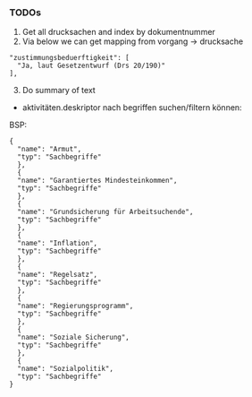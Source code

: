 ### TODOs
1. Get all drucksachen and index by dokumentnummer
2. Via below we can get mapping from vorgang -> drucksache
```
"zustimmungsbeduerftigkeit": [
  "Ja, laut Gesetzentwurf (Drs 20/190)"
],
```
3. Do summary of text

- aktivitäten.deskriptor nach begriffen suchen/filtern können:

BSP:
```
{
  "name": "Armut",
  "typ": "Sachbegriffe"
  },
  {
  "name": "Garantiertes Mindesteinkommen",
  "typ": "Sachbegriffe"
  },
  {
  "name": "Grundsicherung für Arbeitsuchende",
  "typ": "Sachbegriffe"
  },
  {
  "name": "Inflation",
  "typ": "Sachbegriffe"
  },
  {
  "name": "Regelsatz",
  "typ": "Sachbegriffe"
  },
  {
  "name": "Regierungsprogramm",
  "typ": "Sachbegriffe"
  },
  {
  "name": "Soziale Sicherung",
  "typ": "Sachbegriffe"
  },
  {
  "name": "Sozialpolitik",
  "typ": "Sachbegriffe"
}
```